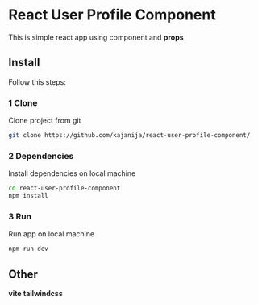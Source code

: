 # React User Profile Component
This is simple react app using component and **props**
## Install
Follow this steps:
### 1 Clone
Clone project from git 
```bash
git clone https://github.com/kajanija/react-user-profile-component/
```
### 2 Dependencies
Install dependencies on local machine
```bash
cd react-user-profile-component
npm install
```
### 3 Run
Run app on local machine
```bash
npm run dev
```
## Other
**vite**
**tailwindcss**
